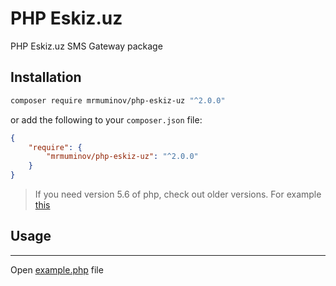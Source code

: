 PHP Eskiz.uz
============

PHP Eskiz.uz SMS Gateway package

## Installation

```bash
composer require mrmuminov/php-eskiz-uz "^2.0.0"
```

or add the following to your `composer.json` file:

```json
{
    "require": {
        "mrmuminov/php-eskiz-uz": "^2.0.0"
    }
}
```
> If you need version 5.6 of php, check out older versions.
> For example [this](https://github.com/mrmuminov/php-eskiz-uz/tree/ab0ffc112dbdaccc8c114e647db16c8214621a7b)

## Usage

---

Open [example.php](example.php) file
